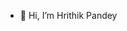 - 👋 Hi, I’m Hrithik Pandey

<!---
Hrithik2009/Hrithik2009 is a ✨ special ✨ repository because its `README.md` (this file) appears on your GitHub profile.
You can click the Preview link to take a look at your changes.
--->
